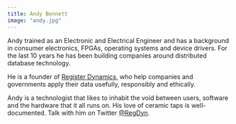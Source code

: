 ```yaml
---
title: Andy Bennett
image: "andy.jpg"
---
```

Andy trained as an Electronic and Electrical Engineer and has a background in consumer electronics, FPGAs, operating systems and device drivers. For the last 10 years he has been building companies around distributed database technology.

He is a founder of [Register Dynamics](https://www.register-dynamics.co.uk), who help companies and governments apply their data usefully, responsibly and ethically.

Andy is a technologist that likes to inhabit the void between users, software and the hardware that it all runs on. His love of ceramic taps is well-documented. Talk with him on Twitter [@RegDyn](https://twitter.com/RegDyn).

